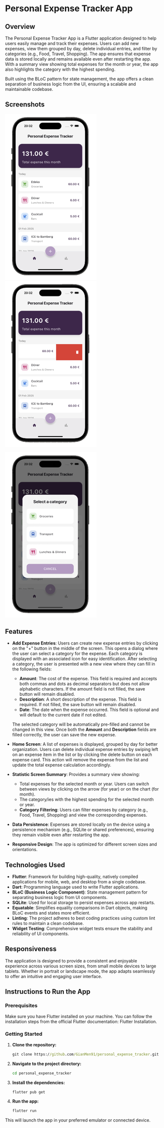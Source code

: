# Personal Expense Tracker App

## Overview
The Personal Expense Tracker App is a Flutter application designed to help users easily manage and track their expenses. 
Users can add new expenses, view them grouped by day, delete individual entries, and filter by categories (e.g., Food, Travel, Shopping). The app ensures that expense data is stored locally and remains available even after restarting the app. With a summary view showing total expenses for the month or year, the app also highlights the category with the highest spending.

Built using the BLoC pattern for state management, the app offers a clean separation of business logic from the UI, ensuring a scalable and maintainable codebase.

## Screenshots

<img src="img/img-1.png" width=300 /> <img src="img/img-2.png" width=300 /> 

<img src="img/img-3.png" width=300 /> 

## Features
* **Add Expense Entries**: Users can create new expense entries by clicking on the "+" button in the middle of the screen. This opens a dialog where the user can select a category for the expense. Each category is displayed with an associated icon for easy identification. After selecting a category, the user is presented with a new view where they can fill in the following fields:
    * **Amount**: The cost of the expense. This field is required and accepts both commas and dots as decimal separators but does not allow alphabetic characters. If the amount field is not filled, the save button will remain disabled.
    * **Description**: A short description of the expense. This field is required. If not filled, the save button will remain disabled.
    * **Date**: The date when the expense occurred. This field is optional and will default to the current date if not edited.

  The selected category will be automatically pre-filled and cannot be changed in this view. Once both the **Amount** and **Description** fields are filled correctly, the user can save the new expense.

* **Home Screen**: A list of expenses is displayed, grouped by day for better organization. Users can delete individual expense entries by swiping left on an expense item in the list or by clicking the delete button on each expense card. This action will remove the expense from the list and update the total expense calculation accordingly.

* **Statistic Screen Summary**: Provides a summary view showing:
    * Total expenses for the selected month or year. Users can switch between views by clicking on the arrow (for year) or on the chart (for month).
    * The category/ies with the highest spending for the selected month or year.
    * **Category Filtering**: Users can filter expenses by category (e.g., Food, Travel, Shopping) and view the corresponding expenses.

* **Data Persistence**: Expenses are stored locally on the device using a persistence mechanism (e.g., SQLite or shared preferences), ensuring they remain visible even after restarting the app.

* **Responsive Design**: The app is optimized for different screen sizes and orientations.

## Technologies Used
* **Flutter**: Framework for building high-quality, natively compiled applications for mobile, web, and desktop from a single codebase.
* **Dart**: Programming language used to write Flutter applications.
* **BLoC (Business Logic Component)**: State management pattern for separating business logic from UI components.
* **SQLite**: Used for local storage to persist expenses across app restarts.
* **Equatable**: Simplifies equality comparisons in Dart objects, making BLoC events and states more efficient.
* **Linting**: The project adheres to best coding practices using custom lint rules to maintain a clean codebase.
* **Widget Testing**: Comprehensive widget tests ensure the stability and reliability of UI components.

## Responsiveness
The application is designed to provide a consistent and enjoyable experience across various screen sizes, from small mobile devices to large tablets. Whether in portrait or landscape mode, the app adapts seamlessly to offer an intuitive and engaging user interface.

## Instructions to Run the App

### Prerequisites
Make sure you have Flutter installed on your machine. You can follow the installation steps from the official Flutter documentation: Flutter Installation.

### Getting Started
1. **Clone the repository:**

    ```bat
    git clone https://github.com/GianMen91/personal_expense_tracker.git
    ```

2. **Navigate to the project directory:**

    ```bat
    cd personal_expense_tracker
    ```

3. **Install the dependencies:**

    ```bat
    flutter pub get
    ```

4. **Run the app:**

    ```bat
    flutter run
    ```
    
This will launch the app in your preferred emulator or connected device.

